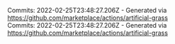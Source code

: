Commits: 2022-02-25T23:48:27.206Z - Generated via https://github.com/marketplace/actions/artificial-grass
<br>
Commits: 2022-02-25T23:48:27.206Z - Generated via https://github.com/marketplace/actions/artificial-grass
<br>
